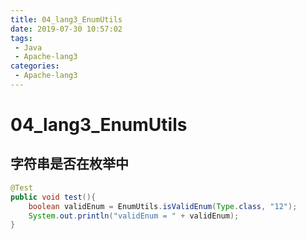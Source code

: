 ```yaml
---
title: 04_lang3_EnumUtils
date: 2019-07-30 10:57:02
tags: 
 - Java
 - Apache-lang3
categories:
 - Apache-lang3
---
```


# 04_lang3_EnumUtils

## 字符串是否在枚举中

```java
@Test
public void test(){
    boolean validEnum = EnumUtils.isValidEnum(Type.class, "12");
    System.out.println("validEnum = " + validEnum);
}
```

